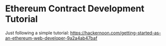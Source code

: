 # Ethereum Contract Development Tutorial

Just following a simple tutorial: https://hackernoon.com/getting-started-as-an-ethereum-web-developer-9a2a4ab47baf
